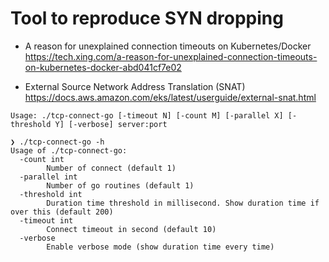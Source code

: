 # Tool to reproduce SYN dropping

- A reason for unexplained connection timeouts on Kubernetes/Docker  
https://tech.xing.com/a-reason-for-unexplained-connection-timeouts-on-kubernetes-docker-abd041cf7e02

- External Source Network Address Translation (SNAT)  
https://docs.aws.amazon.com/eks/latest/userguide/external-snat.html

```
Usage: ./tcp-connect-go [-timeout N] [-count M] [-parallel X] [-threshold Y] [-verbose] server:port
```

```
❯ ./tcp-connect-go -h
Usage of ./tcp-connect-go:
  -count int
    	Number of connect (default 1)
  -parallel int
    	Number of go routines (default 1)
  -threshold int
    	Duration time threshold in millisecond. Show duration time if over this (default 200)
  -timeout int
    	Connect timeout in second (default 10)
  -verbose
    	Enable verbose mode (show duration time every time)
```
